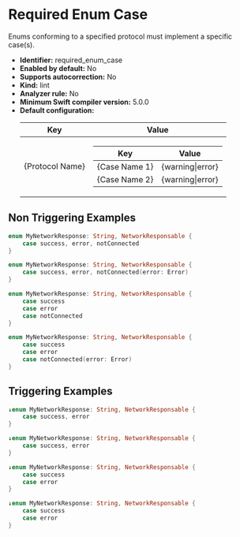 # Required Enum Case

Enums conforming to a specified protocol must implement a specific case(s).

* **Identifier:** required_enum_case
* **Enabled by default:** No
* **Supports autocorrection:** No
* **Kind:** lint
* **Analyzer rule:** No
* **Minimum Swift compiler version:** 5.0.0
* **Default configuration:**
  <table>
  <thead>
  <tr><th>Key</th><th>Value</th></tr>
  </thead>
  <tbody>
  <tr>
  <td>
  {Protocol Name}
  </td>
  <td>
  <table>
  <thead>
  <tr><th>Key</th><th>Value</th></tr>
  </thead>
  <tbody>
  <tr>
  <td>
  {Case Name 1}
  </td>
  <td>
  {warning|error}
  </td>
  </tr>
  <tr>
  <td>
  {Case Name 2}
  </td>
  <td>
  {warning|error}
  </td>
  </tr>
  </tbody>
  </table>
  </td>
  </tr>
  </tbody>
  </table>

## Non Triggering Examples

```swift
enum MyNetworkResponse: String, NetworkResponsable {
    case success, error, notConnected
}
```

```swift
enum MyNetworkResponse: String, NetworkResponsable {
    case success, error, notConnected(error: Error)
}
```

```swift
enum MyNetworkResponse: String, NetworkResponsable {
    case success
    case error
    case notConnected
}
```

```swift
enum MyNetworkResponse: String, NetworkResponsable {
    case success
    case error
    case notConnected(error: Error)
}
```

## Triggering Examples

```swift
↓enum MyNetworkResponse: String, NetworkResponsable {
    case success, error
}
```

```swift
↓enum MyNetworkResponse: String, NetworkResponsable {
    case success, error
}
```

```swift
↓enum MyNetworkResponse: String, NetworkResponsable {
    case success
    case error
}
```

```swift
↓enum MyNetworkResponse: String, NetworkResponsable {
    case success
    case error
}
```